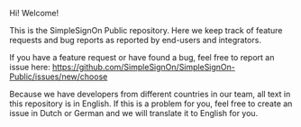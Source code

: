 Hi! Welcome!

This is the SimpleSignOn Public repository.
Here we keep track of feature requests and bug reports as reported by end-users and integrators.

If you have a feature request or have found a bug, feel free to report an issue here:
https://github.com/SimpleSignOn/SimpleSignOn-Public/issues/new/choose

Because we have developers from different countries in our team, all text in this repository is in English. If this is a problem for you, feel free to create an issue in Dutch or German and we will translate it to English for you.
